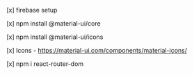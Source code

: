[x] firebase setup

[x] npm install @material-ui/core

[x] npm install @material-ui/icons

[x] Icons - https://material-ui.com/components/material-icons/

[x] npm i react-router-dom